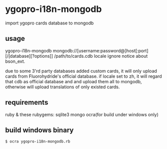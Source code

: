 ygopro-i18n-mongodb
===================

import ygopro cards database to mongodb

usage
-----
ygopro-i18n-mongodb mongodb://[username:password@]host[:port][/[database][?options]] /path/to/cards.cdb locale
ignore notice about bson_ext.

due to some 3'rd party databases added custom cards, it will only upload cards from Fluorohydride's official database.
if locale set to zh, it will regard that cdb as official database and and upload them all to mongodb, otherwise will upload translations of only existed cards.

requirements
------------
ruby & these rubygems:
sqlite3
mongo
ocra(for build under windows only)

build windows binary
--------------------
```bash
$ ocra ygopro-i18n-mongodb.rb
```